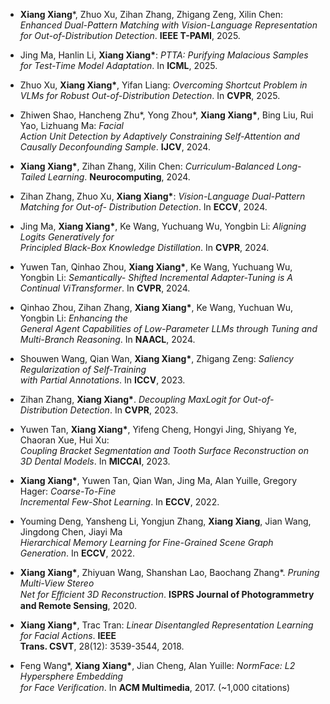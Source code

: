 - <b>Xiang Xiang</b>*, Zhuo Xu, Zihan Zhang, Zhigang Zeng, Xilin Chen: <i>Enhanced Dual-Pattern Matching with Vision-Language Representation for Out-of-Distribution Detection</i>. <b>IEEE T-PAMI</b>, 2025.

- Jing Ma, Hanlin Li, <b>Xiang Xiang*</b>: <i>PTTA: Purifying Malacious Samples for Test-Time Model Adaptation</i>. In <b>ICML</b>, 2025.

- Zhuo Xu, <strong>Xiang Xiang*</strong>,  Yifan Liang:  <i>Overcoming Shortcut Problem in VLMs for Robust Out-of-Distribution Detection</i>. In <strong>CVPR</strong>, 2025.  

- Zhiwen Shao, Hancheng Zhu*, Yong Zhou*, <strong>Xiang Xiang*</strong>, Bing Liu, Rui Yao, Lizhuang Ma: <i>Facial  
Action Unit Detection by Adaptively Constraining Self-Attention and Causally Deconfounding Sample</i>. <strong>IJCV</strong>, 2024.  

- <strong>Xiang Xiang*</strong>, Zihan Zhang, Xilin Chen: <i>Curriculum-Balanced Long-Tailed Learning</i>. <strong>Neurocomputing</strong>, 2024.  

-  Zihan  Zhang,  Zhuo  Xu,  <strong>Xiang Xiang*</strong>:  <i>Vision-Language  Dual-Pattern  Matching  for  Out-of- 
Distribution Detection</i>. In <strong>ECCV</strong>, 2024.  

- Jing Ma, <strong>Xiang Xiang*</strong>, Ke Wang, Yuchuang Wu, Yongbin Li: <i>Aligning Logits Generatively for  
Principled Black-Box Knowledge Distillation</i>. In <strong>CVPR</strong>, 2024.  

- Yuwen Tan, Qinhao Zhou, <strong>Xiang Xiang*</strong>,  Ke Wang, Yuchuang Wu, Yongbin Li: <i>Semantically- 
Shifted Incremental Adapter-Tuning is A Continual ViTransformer</i>. In <strong>CVPR</strong>, 2024.   

-  Qinhao  Zhou,  Zihan  Zhang,  <strong>Xiang Xiang*</strong>,  Ke  Wang,  Yuchuan  Wu,  Yongbin  Li:  <i>Enhancing  the  
General Agent Capabilities of Low-Parameter LLMs through Tuning and Multi-Branch Reasoning</i>. In <strong>NAACL</strong>, 2024.  

- Shouwen Wang, Qian Wan, <strong>Xiang Xiang*</strong>, Zhigang Zeng: <i>Saliency Regularization of Self-Training  
with Partial Annotations</i>. In <strong>ICCV</strong>, 2023.  

- Zihan Zhang, <strong>Xiang Xiang*</strong>. <i>Decoupling MaxLogit for Out-of-Distribution Detection</i>. In <strong>CVPR</strong>, 2023.  

-  Yuwen  Tan,  <strong>Xiang Xiang*</strong>,  Yifeng  Cheng,  Hongyi  Jing,  Shiyang  Ye,  Chaoran  Xue,  Hui  Xu:  
<i>Coupling Bracket Segmentation and Tooth Surface Reconstruction on 3D Dental Models</i>. In <strong>MICCAI</strong>, 2023.  

-  <strong>Xiang Xiang*</strong>,  Yuwen  Tan,  Qian  Wan,  Jing  Ma,  Alan  Yuille,  Gregory  Hager:  <i>Coarse-To-Fine  
Incremental Few-Shot Learning</i>. In <strong>ECCV</strong>, 2022.  

- Youming Deng, Yansheng Li, Yongjun Zhang, <strong>Xiang Xiang</strong>, Jian Wang, Jingdong Chen, Jiayi Ma  
<i>Hierarchical Memory Learning for Fine-Grained Scene Graph Generation</i>. In <strong>ECCV</strong>, 2022.  

- <strong>Xiang Xiang*</strong>, Zhiyuan Wang, Shanshan Lao, Baochang Zhang*. <i>Pruning  Multi-View Stereo  
Net for Eﬃcient 3D Reconstruction</i>. <strong>ISPRS Journal of Photogrammetry and Remote Sensing</strong>, 2020.  

- <strong>Xiang Xiang*</strong>, Trac Tran: <i>Linear Disentangled Representation Learning for Facial Actions</i>. <strong>IEEE  
Trans. CSVT</strong>, 28(12): 3539-3544, 2018.  

-  Feng Wang*, <strong>Xiang Xiang*</strong>, Jian Cheng, Alan Yuille: <i>NormFace: L2 Hypersphere Embedding  
for Face Veriﬁcation</i>. In <strong>ACM Multimedia</strong>, 2017. (~1,000 citations)  





